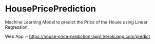 # HousePricePrediction
Machine Learning Model to predict the Price of the House using Linear Regression.

Web App :- https://house-price-prediction-app1.herokuapp.com/predict
